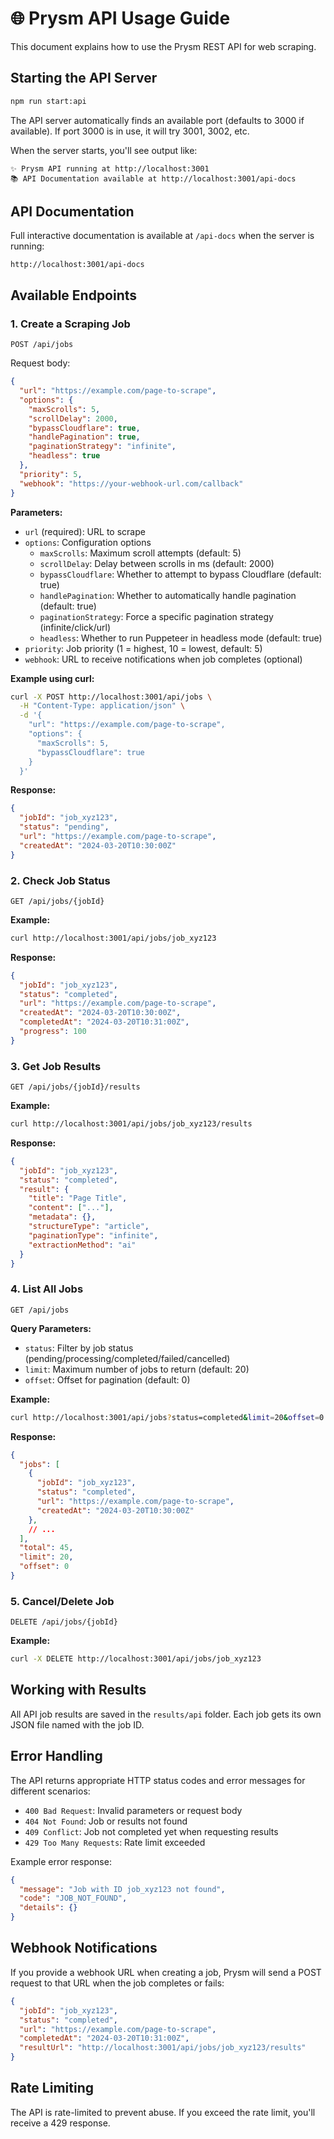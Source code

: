 # 🌐 Prysm API Usage Guide

This document explains how to use the Prysm REST API for web scraping.

## Starting the API Server

```bash
npm run start:api
```

The API server automatically finds an available port (defaults to 3000 if available). If port 3000 is in use, it will try 3001, 3002, etc.

When the server starts, you'll see output like:
```
✨ Prysm API running at http://localhost:3001
📚 API Documentation available at http://localhost:3001/api-docs
```

## API Documentation

Full interactive documentation is available at `/api-docs` when the server is running:
```
http://localhost:3001/api-docs
```

## Available Endpoints

### 1. Create a Scraping Job

```
POST /api/jobs
```

Request body:
```json
{
  "url": "https://example.com/page-to-scrape",
  "options": {
    "maxScrolls": 5,
    "scrollDelay": 2000,
    "bypassCloudflare": true,
    "handlePagination": true,
    "paginationStrategy": "infinite",
    "headless": true
  },
  "priority": 5,
  "webhook": "https://your-webhook-url.com/callback"
}
```

**Parameters:**
- `url` (required): URL to scrape
- `options`: Configuration options
  - `maxScrolls`: Maximum scroll attempts (default: 5)
  - `scrollDelay`: Delay between scrolls in ms (default: 2000)
  - `bypassCloudflare`: Whether to attempt to bypass Cloudflare (default: true) 
  - `handlePagination`: Whether to automatically handle pagination (default: true)
  - `paginationStrategy`: Force a specific pagination strategy (infinite/click/url)
  - `headless`: Whether to run Puppeteer in headless mode (default: true)
- `priority`: Job priority (1 = highest, 10 = lowest, default: 5)
- `webhook`: URL to receive notifications when job completes (optional)

**Example using curl:**
```bash
curl -X POST http://localhost:3001/api/jobs \
  -H "Content-Type: application/json" \
  -d '{
    "url": "https://example.com/page-to-scrape",
    "options": {
      "maxScrolls": 5,
      "bypassCloudflare": true
    }
  }'
```

**Response:**
```json
{
  "jobId": "job_xyz123",
  "status": "pending",
  "url": "https://example.com/page-to-scrape",
  "createdAt": "2024-03-20T10:30:00Z"
}
```

### 2. Check Job Status

```
GET /api/jobs/{jobId}
```

**Example:**
```bash
curl http://localhost:3001/api/jobs/job_xyz123
```

**Response:**
```json
{
  "jobId": "job_xyz123",
  "status": "completed",
  "url": "https://example.com/page-to-scrape",
  "createdAt": "2024-03-20T10:30:00Z",
  "completedAt": "2024-03-20T10:31:00Z",
  "progress": 100
}
```

### 3. Get Job Results

```
GET /api/jobs/{jobId}/results
```

**Example:**
```bash
curl http://localhost:3001/api/jobs/job_xyz123/results
```

**Response:**
```json
{
  "jobId": "job_xyz123",
  "status": "completed",
  "result": {
    "title": "Page Title",
    "content": ["..."],
    "metadata": {},
    "structureType": "article",
    "paginationType": "infinite",
    "extractionMethod": "ai"
  }
}
```

### 4. List All Jobs

```
GET /api/jobs
```

**Query Parameters:**
- `status`: Filter by job status (pending/processing/completed/failed/cancelled)
- `limit`: Maximum number of jobs to return (default: 20)
- `offset`: Offset for pagination (default: 0)

**Example:**
```bash
curl http://localhost:3001/api/jobs?status=completed&limit=20&offset=0
```

**Response:**
```json
{
  "jobs": [
    {
      "jobId": "job_xyz123",
      "status": "completed",
      "url": "https://example.com/page-to-scrape",
      "createdAt": "2024-03-20T10:30:00Z"
    },
    // ...
  ],
  "total": 45,
  "limit": 20,
  "offset": 0
}
```

### 5. Cancel/Delete Job

```
DELETE /api/jobs/{jobId}
```

**Example:**
```bash
curl -X DELETE http://localhost:3001/api/jobs/job_xyz123
```

## Working with Results

All API job results are saved in the `results/api` folder. Each job gets its own JSON file named with the job ID.

## Error Handling

The API returns appropriate HTTP status codes and error messages for different scenarios:

- `400 Bad Request`: Invalid parameters or request body
- `404 Not Found`: Job or results not found
- `409 Conflict`: Job not completed yet when requesting results
- `429 Too Many Requests`: Rate limit exceeded

Example error response:
```json
{
  "message": "Job with ID job_xyz123 not found",
  "code": "JOB_NOT_FOUND",
  "details": {}
}
```

## Webhook Notifications

If you provide a webhook URL when creating a job, Prysm will send a POST request to that URL when the job completes or fails:

```json
{
  "jobId": "job_xyz123",
  "status": "completed",
  "url": "https://example.com/page-to-scrape",
  "completedAt": "2024-03-20T10:31:00Z",
  "resultUrl": "http://localhost:3001/api/jobs/job_xyz123/results"
}
```

## Rate Limiting

The API is rate-limited to prevent abuse. If you exceed the rate limit, you'll receive a 429 response. 